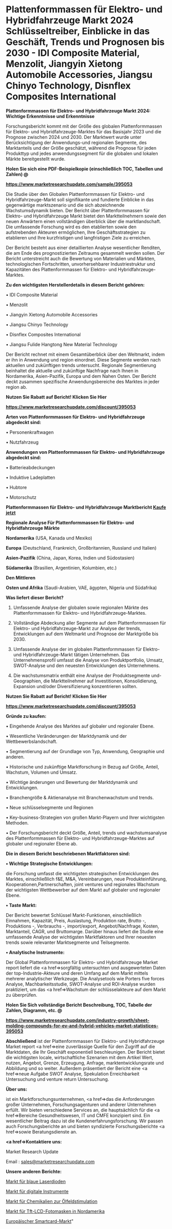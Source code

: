 # Plattenformmassen für Elektro- und Hybridfahrzeuge Markt 2024 Schlüsseltreiber, Einblicke in das Geschäft, Trends und Prognosen bis 2030 - IDI Composite Material, Menzolit, Jiangyin Xietong Automobile Accessories, Jiangsu Chinyo Technology, Disnflex Composites International

<strong>Plattenformmassen für Elektro- und Hybridfahrzeuge Markt 2024: Wichtige Erkenntnisse und Erkenntnisse</strong>

Forschungsbericht kommt mit der Größe des globalen Plattenformmassen für Elektro- und Hybridfahrzeuge-Marktes für das Basisjahr 2023 und die Prognose zwischen 2024 und 2030. Der Marktwert wurde unter Berücksichtigung der Anwendungs-und regionalen Segmente, des Marktanteils und der Größe geschätzt, während die Prognose für jeden Produkttyp und jedes anwendungssegment für die globalen und lokalen Märkte bereitgestellt wurde.



<strong>Holen Sie sich eine PDF-Beispielkopie (einschließlich TOC, Tabellen und Zahlen) @
</strong>

<strong><a href=https://www.marketresearchupdate.com/sample/395053>

<strong>https://www.marketresearchupdate.com/sample/395053</u></font></a></strong></strong>

Die Studie über den Globalen Plattenformmassen für Elektro- und Hybridfahrzeuge-Markt soll signifikante und fundierte Einblicke in das gegenwärtige marktszenario und die sich abzeichnende Wachstumsdynamik bieten. Der Bericht über Plattenformmassen für Elektro- und Hybridfahrzeuge Markt bietet den Marktteilnehmern sowie den neuen Anwärtern einen vollständigen überblick über die marktlandschaft. Die umfassende Forschung wird es den etablierten sowie den aufstrebenden Akteuren ermöglichen, Ihre Geschäftsstrategien zu etablieren und Ihre kurzfristigen und langfristigen Ziele zu erreichen.

Der Bericht besteht aus einer detaillierten Analyse wesentlicher Renditen, die am Ende des prognostizierten Zeitraums gesammelt werden sollen. Der Bericht unterstreicht auch die Bewertung von Materialien und Märkten, technologischen Fortschritten, unvorhersehbarer Industriestruktur und Kapazitäten des Plattenformmassen für Elektro- und Hybridfahrzeuge-Marktes.



<strong>Zu den wichtigsten Herstellerdetails in diesem Bericht gehören:</strong>

• IDI Composite Material

• Menzolit

• Jiangyin Xietong Automobile Accessories

• Jiangsu Chinyo Technology

• Disnflex Composites International

• Jiangsu Fulide Hangtong New Material Technology

Der Bericht rechnet mit einem Gesamtüberblick über den Weltmarkt, indem er ihn in Anwendung und region einordnet. Diese Segmente werden nach aktuellen und zukünftigen trends untersucht. Regionale Segmentierung beinhaltet die aktuelle und zukünftige Nachfrage nach Ihnen in Nordamerika, Asien-Pazifik, Europa und dem Nahen Osten. Der Bericht deckt zusammen spezifische Anwendungsbereiche des Marktes in jeder region ab.



<strong>Nutzen Sie Rabatt auf Bericht! Klicken Sie Hier
</strong>

<strong><a href=https://www.marketresearchupdate.com/discount/395053>https://www.marketresearchupdate.com/discount/395053</b></u></font></strong></a>



<strong>Arten von Plattenformmassen für Elektro- und Hybridfahrzeuge abgedeckt sind:</strong>

• Personenkraftwagen

• Nutzfahrzeug



<strong>Anwendungen von Plattenformmassen für Elektro- und Hybridfahrzeuge abgedeckt sind:</strong>

• Batterieabdeckungen

• Induktive Ladeplatten

• Hubtore

• Motorschutz



<strong>Plattenformmassen für Elektro- und Hybridfahrzeuge Marktbericht <a href=https://www.marketresearchupdate.com/buynow/395053>Kaufe jetzt</a></strong>



<strong>Regionale Analyse Für Plattenformmassen für Elektro- und Hybridfahrzeuge Märkte</strong>



<strong>Nordamerika</strong> (USA, Kanada und Mexiko)



<strong>Europa</strong> (Deutschland, Frankreich, Großbritannien, Russland und Italien)



<strong>Asien-Pazifik</strong> (China, Japan, Korea, Indien und Südostasien)



<strong>Südamerika</strong> (Brasilien, Argentinien, Kolumbien, etc.)



<strong>Den Mittleren</strong> 

<strong>Osten und Afrika</strong> (Saudi-Arabien, VAE, ägypten, Nigeria und Südafrika)



<strong>Was liefert dieser Bericht?</strong>

1. Umfassende Analyse der globalen sowie regionalen Märkte des Plattenformmassen für Elektro- und Hybridfahrzeuge-Marktes.

2. Vollständige Abdeckung aller Segmente auf dem Plattenformmassen für Elektro- und Hybridfahrzeuge-Markt zur Analyse der trends, Entwicklungen auf dem Weltmarkt und Prognose der Marktgröße bis 2030.

3. Umfassende Analyse der im globalen Plattenformmassen für Elektro- und Hybridfahrzeuge-Markt tätigen Unternehmen. Das Unternehmensprofil umfasst die Analyse von Produktportfolio, Umsatz, SWOT-Analyse und den neuesten Entwicklungen des Unternehmens.

4. Die wachstumsmatrix enthält eine Analyse der Produktsegmente und-Geographien, die Marktteilnehmer auf Investitionen, Konsolidierung, Expansion und/oder Diversifizierung konzentrieren sollten.



<strong>Nutzen Sie Rabatt auf Bericht! Klicken Sie Hier
</strong>

<strong><a href=https://www.marketresearchupdate.com/discount/395053>https://www.marketresearchupdate.com/discount/395053</b></u></font></strong></a>



<strong>Gründe zu kaufen:</strong>

• Eingehende Analyse des Marktes auf globaler und regionaler Ebene.

• Wesentliche Veränderungen der Marktdynamik und der Wettbewerbslandschaft.

• Segmentierung auf der Grundlage von Typ, Anwendung, Geographie und anderen.

• Historische und zukünftige Marktforschung in Bezug auf Größe, Anteil, Wachstum, Volumen und Umsatz.

• Wichtige änderungen und Bewertung der Marktdynamik und Entwicklungen.

• Branchengröße &amp; Aktienanalyse mit Branchenwachstum und trends.

• Neue schlüsselsegmente und Regionen

• Key-business-Strategien von großen Markt-Playern und Ihrer wichtigsten Methoden.

• Der Forschungsbericht deckt Größe, Anteil, trends und wachstumsanalyse des Plattenformmassen für Elektro- und Hybridfahrzeuge-Marktes auf globaler und regionaler Ebene ab.



<strong>Die in diesem Bericht beschriebenen Marktfaktoren sind:</strong>



<strong>• Wichtige Strategische Entwicklungen:</strong>

die Forschung umfasst die wichtigsten strategischen Entwicklungen des Marktes, einschließlich f&amp;E, M&amp;A, Vereinbarungen, neue Produkteinführung, Kooperationen,Partnerschaften, joint ventures und regionales Wachstum der wichtigsten Wettbewerber auf dem Markt auf globaler und regionaler Ebene.



<strong>• Taste Markt:</strong>

Der Bericht bewertet Schlüssel Markt-Funktionen, einschließlich Einnahmen, Kapazität, Preis, Auslastung, Produktion rate, Brutto -, Produktions -, Verbrauchs -, import/export, Angebot/Nachfrage, Kosten, Marktanteil, CAGR, und Bruttomarge. Darüber hinaus liefert die Studie eine umfassende Analyse der wichtigsten Marktfaktoren und Ihrer neuesten trends sowie relevanter Marktsegmente und Teilsegmente.



<strong>• Analytische Instrumente:</strong>

Der Global Plattenformmassen für Elektro- und Hybridfahrzeuge Market report liefert die <a href=>sorgf</a>ältig untersuchten und ausgewerteten Daten der top-Industrie-Akteure und deren Umfang auf dem Markt mittels mehrerer analytischer Werkzeuge. Die Analysetools wie Porters five forces Analyse, Machbarkeitsstudie, SWOT-Analyse und ROI-Analyse wurden praktiziert, um das <a href=>Wachstum</a> der schlüsselakteure auf dem Markt zu überprüfen.



<strong>Holen Sie Sich vollständige Bericht Beschreibung, TOC, Tabelle der Zahlen, Diagramm, etc. @ </strong>

<strong><a href=https://www.marketresearchupdate.com/industry-growth/sheet-molding-compounds-for-ev-and-hybrid-vehicles-market-statistices-395053>https://www.marketresearchupdate.com/industry-growth/sheet-molding-compounds-for-ev-and-hybrid-vehicles-market-statistices-395053</a></font></strong>



<strong>Abschließend</strong> ist der Plattenformmassen für Elektro- und Hybridfahrzeuge Market report <a href=>eine</a> zuverlässige Quelle für den Zugriff auf die Marktdaten, die Ihr Geschäft exponentiell beschleunigen. Der Bericht bietet die wichtigsten locale, wirtschaftliche Szenarien mit dem Artikel Wert, nutzen, Angebot, Grenze, Erzeugung, Anfrage, marktentwicklungsrate und Abbildung und so weiter. Außerdem präsentiert der Bericht eine <a href=>neue</a> Aufgabe SWOT Analyse, Spekulation Erreichbarkeit Untersuchung und venture return Untersuchung.



<strong>Über uns:</strong>

 ist ein Marktforschungsunternehmen, <a href=>das</a> die Anforderungen großer Unternehmen, Forschungsagenturen und anderer Unternehmen erfüllt. Wir bieten verschiedene Services an, die hauptsächlich für die <a href=>Bereiche</a> Gesundheitswesen, IT und CMFE konzipiert sind. Ein wesentlicher Beitrag dazu ist die Kundenerfahrungsforschung. Wir passen auch Forschungsberichte an und bieten syndizierte Forschungsberichte <a href=>sowie</a> Beratungsdienste an.



<strong><a href=>Kontaktiere uns:</a></strong>

Market Research Update

Email : sales@marketresearchupdate.com



<strong>Unsere anderen Berichte:</strong>

<a href=https://www.linkedin.com/pulse/blue-laser-diodes-market-expected-witness-high>Markt für blaue Laserdioden</a>

<a href=https://www.linkedin.com/pulse/digital-instrument-market-size-historical>Markt für digitale Instrumente</a>

<a href=https://www.linkedin.com/pulse/oilfield-stimulation-chemicals-market-size-1f>Markt für Chemikalien zur Ölfeldstimulation</a>

<a href=https://www.linkedin.com/pulse/north-america-tft-lcd-photomask-market-2023-size-share>Markt für Tft-LCD-Fotomasken in Nordamerika</a>

<a href=https://www.linkedin.com/pulse/europe-smart-cards-market-size-share-trend>Europäischer Smartcard-Markt</a>"
